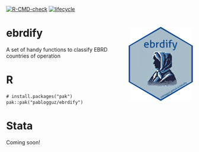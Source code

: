 <!-- badges: start -->
[![R-CMD-check](https://github.com/pablogguz/ebrdify/actions/workflows/R-CMD-check.yaml/badge.svg)](https://github.com/pablogguz/ebrdify/actions/workflows/R-CMD-check.yaml) [![lifecycle](https://img.shields.io/badge/lifecycle-experimental-orange.svg)](https://shields.io/)
<!-- badges: end -->

# ebrdify <img src="man/figures/logo.png" align="right" height="200" alt="" />

A set of handy functions to classify EBRD countries of operation

# R

```
# install.packages("pak")
pak::pak("pablogguz/ebrdify")
```

# Stata

Coming soon!
<!-- ```
net install ebrdify, from(https://raw.githubusercontent.com/pablogguz/ebrdify/master/stata) replace
``` -->
